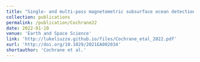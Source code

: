 ```yaml
---
title: "Single- and multi-pass magnetometric subsurface ocean detection and characterization in icy worlds using principal component analysis (PCA): Application to Triton"
collection: publications
permalink: /publication/Cochrane22
date: 2022-01-10
venue: 'Earth and Space Science'
link: 'http://lukeliuzzo.github.io/files/Cochrane_etal_2022.pdf'
xurl: 'http://doi.org/10.1029/2021EA002034'
shortauthor: 'Cochrane et al.'
---
```

